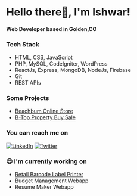 # Hello there👋, I'm Ishwar!
#### Web Developer based in Golden,CO

### Tech Stack
* HTML, CSS, JavaScript
* PHP, MySQL, CodeIgniter, WordPress
* ReactJs, Express, MongoDB, NodeJs, Firebase
* Git
* REST APIs

### Some Projects
* [Beachbum Online Store](https://www.beachbum.in/)
* [B-Top Property Buy Sale](https://btop.in/)


### You can reach me on
[![LinkedIn](https://img.shields.io/badge/LinkedIn-0077B5?style=for-the-badge&logo=linkedin&logoColor=white)](https://www.linkedin.com/in/mrdumog/)
[![Twitter](https://img.shields.io/badge/Twitter-1DA1F2?style=for-the-badge&logo=twitter&logoColor=white)](https://twitter.com/mrdumog)



### :blush:  I'm currently working on
* [Retail Barcode Label Printer](https://retail-barcode-label.netlify.app/)
* Budget Management Webapp
* Resume Maker Webapp


<!--
Here are some ideas to get you started:

- 🌱 I’m currently learning ...
- 👯 I’m looking to collaborate on ...
- 🤔 I’m looking for help with ...
- 💬 Ask me about ...
- 📫 How to reach me: ...
- 😄 Pronouns: ...
- ⚡ Fun fact: ...
-->

